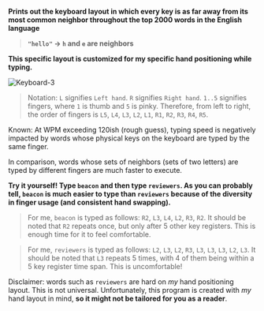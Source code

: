 **Prints out the keyboard layout in which every key is as far away from its most common neighbor throughout the top 2000 words in the English language**
> **`"hello"` -> `h` and `e` are neighbors**

**This specific layout is customized for my specific hand positioning while typing.**

![Keyboard-3](https://user-images.githubusercontent.com/114739901/208339685-36ff29d2-917c-4dc8-a22d-a696d5210739.jpg)

> Notation: `L` signifies `Left hand`. `R` signifies `Right hand`. `1..5` signifies fingers, where `1` is thumb and `5` is pinky. Therefore, from left to right, the order of fingers is `L5`, `L4`, `L3`, `L2`, `L1`, `R1`, `R2`, `R3`, `R4`, `R5`.

Known: At WPM exceeding 120ish (rough guess), typing speed is negatively impacted by words whose physical keys on the keyboard are typed by the same finger.

In comparison, words whose sets of neighbors (sets of two letters) are typed by different fingers are much faster to execute.

**Try it yourself! Type `beacon` and then type `reviewers`. As you can probably tell, `beacon` is much easier to type than `reviewers` because of the diversity in finger usage (and consistent hand swapping).**

> For me, `beacon` is typed as follows: `R2`, `L3`, `L4`, `L2`, `R3`, `R2`. It should be noted that `R2` repeats once, but only after 5 other key registers. This is enough time for it to feel comfortable.

> For me, `reviewers` is typed as follows: `L2`, `L3`, `L2`, `R3`, `L3`, `L3`, `L3`, `L2`, `L3`. It should be noted that `L3` repeats 5 times, with 4 of them being within a 5 key register time span. This is uncomfortable!

Disclaimer: words such as `reviewers` are hard on _my_ hand positioning layout. This is not universal. Unfortunately, this program is created with _my_ hand layout in mind, **so it might not be tailored for you as a reader**.
